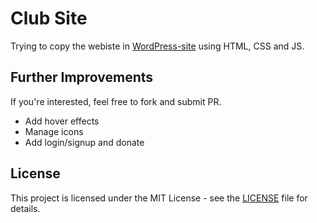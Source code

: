 # Club Site
Trying to copy the webiste in [WordPress-site](https://github.com/OjeshManandhar/WordPress-site) using HTML, CSS and JS.

## Further Improvements
If you're interested, feel free to fork and submit PR.
- Add hover effects
- Manage icons
- Add login/signup and donate

## License
This project is licensed under the MIT License - see the [LICENSE](./../LICENSE) file for details.

